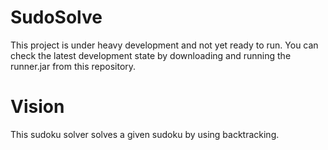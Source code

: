 SudoSolve
=========
This project is under heavy development and not yet ready to run.
You can check the latest development state by downloading and running the runner.jar from this repository.

Vision
=========
This sudoku solver solves a given sudoku by using backtracking.
